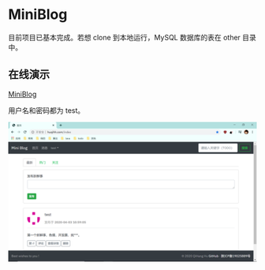 # MiniBlog

目前项目已基本完成。若想 clone 到本地运行，MySQL 数据库的表在 other 目录中。

## 在线演示

[MiniBlog](huqihh.com)

用户名和密码都为 test。

![index](other/imgs/index.png)